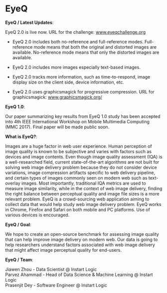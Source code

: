 # EyeQ
<b>EyeQ / Latest Updates</b>: 

EyeQ 2.0 is live now. URL for the challenge: www.eyeqchallenge.org

* EyeQ 2.0 includes both no-reference and full-reference modes. Full-reference mode means that both the original and distorted images are available. No-reference mode means that only the distorted images are available.

* EyeQ 2.0 includes more images especially text-based images.

* EyeQ 2.0 tracks more information, such as time-to-respond, image display size on the client side, device information, etc.

* EyeQ 2.0 uses graphicsmagick for progressive compression. URL for graphicsmagick: www.graphicsmagick.org/

<b>EyeQ 1.0</b>: 

Our paper summarizing key results from EyeQ 1.0 study has been accepted into 4th IEEE International Workshop on Mobile Multimedia Computing (MMC 2017). Final paper will be made public soon.

<b>What is EyeQ?</b>:

Images are a huge factor in web user experience. Human perception of image quality is known to be subjective and varies with factors such as devices and image contents. 
Even though image quality assessment (IQA) is a well-researched field, current state-of-the-art algorithms are not built for solving web image delivery problem because they do not consider device variations, image compression artifacts specific to web delivery pipeline, and certain types of images commonly seen on modern web such as text-overlay images. 
Most importantly, traditional IQA metrics are used to measure image similarity, while in the context of web image delivery, finding the right balance between perceptual quality and image file sizes is a more relevant problem. 
EyeQ is a crowd-sourcing web application aiming to collect data that would help study web image delivery problem. EyeQ works in Chrome, Firefox and Safari on both mobile and PC platforms. Use of various devices is encouraged.

<b>EyeQ / Goal</b>:

We hope to create an open-source benchmark for assessing image quality that can help improve image delivery on modern web. Our data is going to help researchers understand factors associated with web image delivery that might affect image perceptual quality for end-users.

<b>EyeQ / Team</b>:

Jiawen Zhou - Data Scientist @ Instart Logic <br>
Parvez Ahammad - Head of Data Science & Machine Learning @ Instart Logic<br>
Prasenjit Dey - Software Engineer @ Instart Logic<br>
